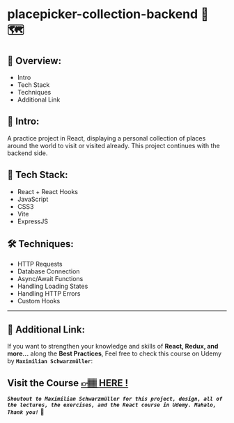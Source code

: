 # placepicker-collection-backend 🎨 🗺️

## 📣 Overview:

- Intro
- Tech Stack
- Techniques
- Additional Link

## 🔎 Intro:

A practice project in React, displaying a personal collection of places around the world to visit or visited already. This project continues with the backend side.

## 🧰 Tech Stack:

- React + React Hooks
- JavaScript
- CSS3
- Vite
- ExpressJS

## 🛠️ Techniques:

- HTTP Requests
- Database Connection
- Async/Await Functions
- Handling Loading States
- Handling HTTP Errors
- Custom Hooks

---

## 🔗 Additional Link:

If you want to strengthen your knowledge and skills of **React, Redux, and more...** along the **Best Practices**, Feel free to check this course on Udemy by **`Maximilian Schwarzmüller`**:

## Visit the Course [&#128073;&#127997; **HERE !**](https://www.udemy.com/course/react-the-complete-guide-incl-redux/)

**_`Shoutout to Maximilian Schwarzmüller for this project, design, all of the lectures, the exercises, and the React course in Udemy. Mahalo, Thank you!`_** 🌺

